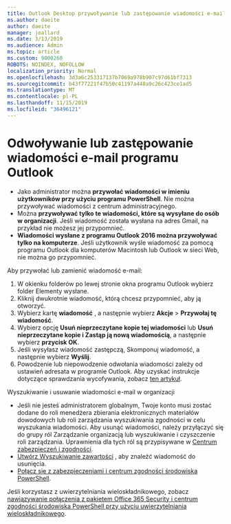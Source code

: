 ```yaml
---
title: Outlook Desktop przywoływanie lub zastępowanie wiadomości e-mail
ms.author: daeite
author: daeite
manager: joallard
ms.date: 3/13/2019
ms.audience: Admin
ms.topic: article
ms.custom: 9000260
ROBOTS: NOINDEX, NOFOLLOW
localization_priority: Normal
ms.openlocfilehash: 3d3a6c253317137b7069a978b907c97d61bf7313
ms.sourcegitcommit: b43f77221f47b50c41197a448a9c26c423ce1ad5
ms.translationtype: MT
ms.contentlocale: pl-PL
ms.lasthandoff: 11/15/2019
ms.locfileid: "36496121"
---
```

# <a name="recall-or-replace-an-outlook-email-message"></a>Odwoływanie lub zastępowanie wiadomości e-mail programu Outlook

- Jako administrator można **przywołać wiadomości w imieniu użytkowników przy użyciu programu PowerShell**. Nie można przywoływać wiadomości z centrum administracyjnego.
- Można **przywoływać tylko te wiadomości, które są wysyłane do osób w organizacji**. Jeśli wiadomość została wysłana na adres Gmail, na przykład nie możesz jej przypomnieć.
- **Wiadomości wysłane z programu Outlook 2016 można przywoływać tylko na komputerze**. Jeśli użytkownik wyśle wiadomość za pomocą programu Outlook dla komputerów Macintosh lub Outlook w sieci Web, nie można go przypomnieć.

Aby przywołać lub zamienić wiadomość e-mail:

1. W okienku folderów po lewej stronie okna programu Outlook wybierz folder Elementy wysłane.
1. Kliknij dwukrotnie wiadomość, którą chcesz przypomnieć, aby ją otworzyć.
1. Wybierz kartę **wiadomość** , a następnie wybierz **Akcje** > **Przywołaj tę wiadomość**.
1. Wybierz opcję **Usuń nieprzeczytane kopie tej wiadomości** lub **Usuń nieprzeczytane kopie i Zastąp ją nową wiadomością**, a następnie wybierz **przycisk OK**.
1. Jeśli wysyłasz wiadomość zastępczą, Skomponuj wiadomość, a następnie wybierz **Wyślij**.
1. Powodzenie lub niepowodzenie odwołania wiadomości zależy od ustawień adresata w programie Outlook. Aby uzyskać instrukcje dotyczące sprawdzania wycofywania, zobacz [ten artykuł](https://support.office.com/article/35027f88-d655-4554-b4f8-6c0729a723a0).

Wyszukiwanie i usuwanie wiadomości e-mail w organizacji

- Jeśli nie jesteś administratorem globalnym, Twoje konto musi zostać dodane do roli menedżera zbierania elektronicznych materiałów dowodowych lub roli zarządzania wyszukiwania zgodności w celu wyszukania wiadomości. Aby usunąć wiadomości, należy przyłączyć się do grupy ról Zarządzanie organizacją lub wyszukiwanie i czyszczenie roli zarządzania. Uprawnienia dla tych ról są przypisywane w [Centrum zabezpieczeń i zgodności](https://go.microsoft.com/fwlink/?linkid=2083731).
- [Utwórz Wyszukiwanie zawartości](https://docs.microsoft.com/office365/securitycompliance/content-search) , aby znaleźć wiadomość do usunięcia.
- [Połącz się z zabezpieczeniami i centrum zgodności środowiska PowerShell](https://docs.microsoft.com/powershell/exchange/office-365-scc/connect-to-scc-powershell/connect-to-scc-powershell?view=exchange-ps).

Jeśli korzystasz z uwierzytelniania wieloskładnikowego, zobacz [nawiązywanie połączenia z pakietem Office 365 Security i centrum zgodności środowiska PowerShell przy użyciu uwierzytelniania wieloskładnikowego](https://docs.microsoft.com/powershell/exchange/office-365-scc/connect-to-scc-powershell/mfa-connect-to-scc-powershell?view=exchange-ps).